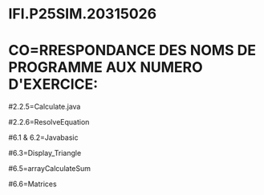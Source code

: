 # IFI.P25SIM.20315026
# CO=RRESPONDANCE DES NOMS DE PROGRAMME AUX NUMERO D'EXERCICE:
#2.2.5=Calculate.java    
 
 #2.2.6=ResolveEquation 
 
 #6.1 & 6.2=Javabasic
 
 #6.3=Display_Triangle
 
 #6.5=arrayCalculateSum
 
 #6.6=Matrices



